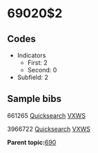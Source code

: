 # 69020$2

## Codes

-   Indicators
    -   First: 2
    -   Second: 0
-   Subfield: 2

## Sample bibs

661265 [Quicksearch](https://search.library.yale.edu/catalog/661265) [VXWS](http://prodorbis.library.yale.edu:7014/vxws/GetHoldingsService?bibId=661265)

3966722 [Quicksearch](https://search.library.yale.edu/catalog/3966722) [VXWS](http://prodorbis.library.yale.edu:7014/vxws/GetHoldingsService?bibId=3966722)

**Parent topic:**[690](../../tags/690/690.md)

